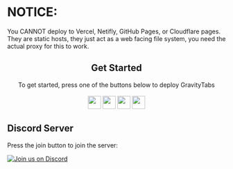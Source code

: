 <!-- Notice for idiots -->
# NOTICE:

You CANNOT deploy to Vercel, Netifly, GitHub Pages, or Cloudflare pages. They are static hosts, they just act as a web facing file system, you need the actual proxy for this to work.

<!--
_ _ _ _ _ _ _
/\ | | | | | | | \ | | | | | |
/ \ _ __ ___ ___ | |_ | |__ _ _ ___ | |_ | \| | ___ | |_ __ __ ___ _ __ | | __
/ /\ \ | '_ ` _ \ / _ \ | __| | '_ \ | | | | / __| | __| | . ` | / _ \ | __| \ \ /\ / / / _ \ | '__| | |/ /
/ ____ \ | | | | | | | __/ | |_ | | | | | |_| | \__ \ | |_ | |\ | | __/ | |_ \ V V / | (_) | | | | <
/_/ \_\ |_| |_| |_| \___| \__| |_| |_| \__, | |___/ \__| |_| \_| \___| \__| \_/\_/ \___/ |_| |_|\_\
__/ |
|___/
-->
<!-- The font is called Big, if you are wondering -->
<div align="center">

</div>

<div align="center">
<h2>Get Started</h2>
<a>To get started, press one of the buttons below to deploy GravityTabs</a>
<br>
<br>
<a href="https://app.cyclic.sh/api/app/deploy/InfiniteGamez121/GravityTabs"><img height="30px" src="https://img.shields.io/badge/cyclic-2e59c7.svg?style=for-the-badge&logo=cyclic&logoColor=white"><img></a>
<a href="https://render.com/deploy?repo=https://github.com/InfiniteGamez121/GravityTabs"><img height="30px" src="https://img.shields.io/badge/render-4f65f1.svg?style=for-the-badge&logo=render&logoColor=46e3b7"><img></a>
<a href="https://replit.com/~"><img height="30px" src="https://img.shields.io/badge/heroku-%23430098.svg?style=for-the-badge&logo=heroku&logoColor=white"><img></a>
<a href="https://railway.app/new/template/EBnCyy?referralCode=8zUUBB"><img height="30px" src="https://img.shields.io/badge/Railway-%234f0599.svg?style=for-the-badge&logo=railway&logoColor=white"><img></a>
</div>

## Discord Server

Press the join button to join the server:

[![Join us on Discord](https://invidget.switchblade.xyz/fzrmxgu2NR?theme=light)](https://discord.gg/Nu4ubwHFxe)